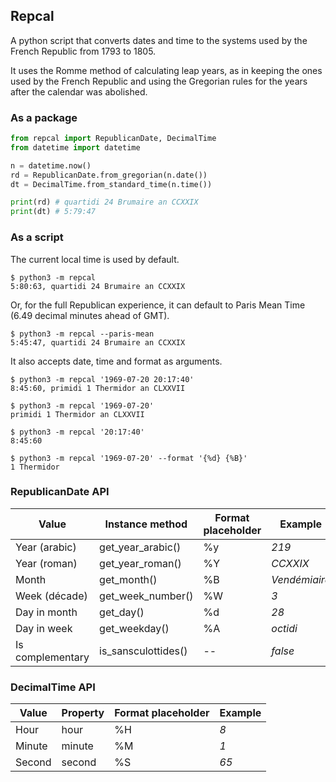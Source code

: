## Repcal

A python script that converts dates and time to the systems used by the French Republic from 1793 to 1805.

It uses the Romme method of calculating leap years, as in keeping the ones used by the French Republic and using the Gregorian rules for the years after the calendar was abolished.

### As a package

```python
from repcal import RepublicanDate, DecimalTime
from datetime import datetime

n = datetime.now()
rd = RepublicanDate.from_gregorian(n.date())
dt = DecimalTime.from_standard_time(n.time())

print(rd) # quartidi 24 Brumaire an CCXXIX
print(dt) # 5:79:47
```

### As a script

The current local time is used by default.

```
$ python3 -m repcal
5:80:63, quartidi 24 Brumaire an CCXXIX
```

Or, for the full Republican experience, it can default to Paris Mean Time (6.49 decimal minutes ahead of GMT).

```
$ python3 -m repcal --paris-mean
5:45:47, quartidi 24 Brumaire an CCXXIX
```

It also accepts date, time and format as arguments.

```
$ python3 -m repcal '1969-07-20 20:17:40'
8:45:60, primidi 1 Thermidor an CLXXVII

$ python3 -m repcal '1969-07-20'
primidi 1 Thermidor an CLXXVII

$ python3 -m repcal '20:17:40'
8:45:60

$ python3 -m repcal '1969-07-20' --format '{%d} {%B}'
1 Thermidor
```


### RepublicanDate API

| Value            | Instance method     | Format placeholder | Example               |
| ---------------- | ------------------- | ------------------ | --------------------- |
| Year (arabic)    | get_year_arabic()   | %y                 | _219_                 |
| Year (roman)     | get_year_roman()    | %Y                 | _CCXXIX_              |
| Month            | get_month()         | %B                 | _Vendémiaire_         |
| Week (décade)    | get_week_number()   | %W                 | _3_                   |
| Day in month     | get_day()           | %d                 | _28_                  |
| Day in week      | get_weekday()       | %A                 | _octidi_              |
| Is complementary | is_sansculottides() | --                 | _false_               |


### DecimalTime API

| Value            | Property | Format placeholder | Example               |
| ---------------- | -------- | ------------------ | --------------------- |
| Hour             | hour     | %H                 | _8_                   |
| Minute           | minute   | %M                 | _1_                   |
| Second           | second   | %S                 | _65_                  |

